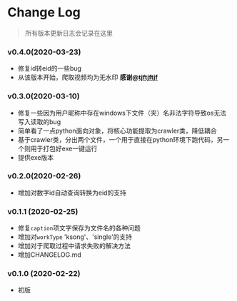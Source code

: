 # Change Log

> 所有版本更新日志会记录在这里

### v0.4.0(2020-03-23)

* 修复id转eid的一些bug
* 从该版本开始，爬取视频均为无水印 **感谢@[tjftjftjf](https://github.com/tjftjftjf)**

### v0.3.0(2020-03-10)

* 修复一些因为用户昵称中存在windows下文件（夹）名非法字符导致os无法写入读取的bug
* 简单看了一点python面向对象，将核心功能提取为crawler类，降低耦合
* 基于crawler类，分出两个文件，一个用于直接在python环境下跑代码，另一个则用于打包好exe一键运行
* 提供exe版本

### v0.2.0(2020-02-26)

* 增加对数字id自动查询转换为eid的支持

### v0.1.1 (2020-02-25)

* 修复`caption`项文字保存为文件名的各种问题
* 增加对`workType` 'ksong'、'single'的支持
* 增加对于爬取过程中请求失败的解决方法
* 增加CHANGELOG.md

### v0.1.0 (2020-02-22)

* 初版